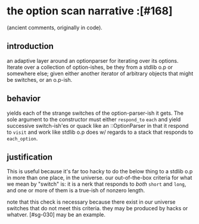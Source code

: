 # the option scan narrative :[#168]


(ancient comments, originally in code).


## introduction

an adaptive layer around an optionparser for iterating over its options.
Iterate over a collection of option-ishes, be they from a stdlib o.p
or somewhere else; given either another iterator of arbitrary objects
that might be switches, or an o.p-ish.



## behavior

yields each of the strange switches of the option-parser-ish it gets. The
sole argument to the constructor must either `respond_to` `each` and yield
successive switch-ish'es or quack like an ::OptionParser in that it respond
to `visit` and work like stdlib o.p does w/ regards to a stack that responds
to `each_option`.



## justification

This is useful because it's far too hacky to do the below thing to a stdlib
o.p in more than one place, in the universe.  our out-of-the-box criteria for
what we mean by "switch" is: it is a nerk that responds to *both* `short` and
`long`, and one or more of them is a true-ish of nonzero length.

note that this check is necessary because there exist in our universe
switches that do not meet this criteria. they may be produced by hacks
or whatver. [#sg-030] may be an example.
